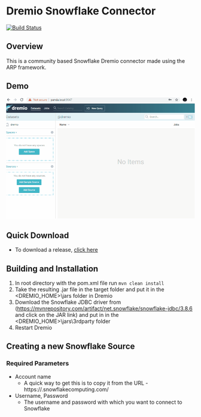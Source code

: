 # Dremio Snowflake Connector
[![Build Status](https://travis-ci.com/narendrans/dremio-snowflake.svg?branch=master)](https://travis-ci.com/narendrans/dremio-snowflake)

## Overview

This is a community based Snowflake Dremio connector made using the ARP framework.

## Demo

![Snowflake demo](snowflake.gif)

## Quick Download

* To download a release, [click here](https://github.com/narendrans/dremio-snowflake/releases)

## Building and Installation

1. In root directory with the pom.xml file run `mvn clean install`
2. Take the resulting .jar file in the target folder and put it in the <DREMIO_HOME>\jars folder in Dremio
3. Download the Snowflake JDBC driver from (https://mvnrepository.com/artifact/net.snowflake/snowflake-jdbc/3.8.6 and click on the JAR link) and put in in the <DREMIO_HOME>\jars\3rdparty folder
4. Restart Dremio

## Creating a new Snowflake Source

### Required Parameters

* Account name 
    * A quick way to get this is to copy it from the URL - https://<ACCOUNT NAME>.snowflakecomputing.com/
* Username, Password
    * The username and password with which you want to connect to Snowflake 
